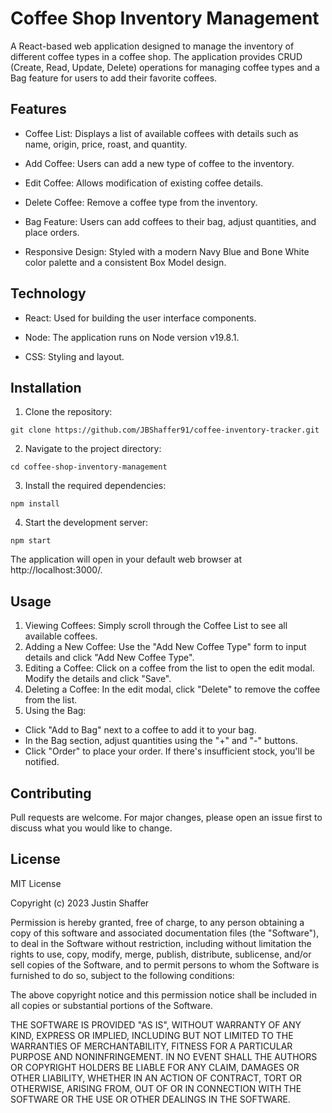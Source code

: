 # Coffee Shop Inventory Management

A React-based web application designed to manage the inventory of different coffee types in a coffee shop. The application provides CRUD (Create, Read, Update, Delete) operations for managing coffee types and a Bag feature for users to add their favorite coffees.

## Features

- Coffee List: Displays a list of available coffees with details such as name, origin, price, roast, and quantity.

- Add Coffee: Users can add a new type of coffee to the inventory.

- Edit Coffee: Allows modification of existing coffee details.

- Delete Coffee: Remove a coffee type from the inventory.

- Bag Feature: Users can add coffees to their bag, adjust quantities, and place orders.

- Responsive Design: Styled with a modern Navy Blue and Bone White color palette and a consistent Box Model design.

## Technology

- React: Used for building the user interface components.

- Node: The application runs on Node version v19.8.1.

- CSS: Styling and layout.

## Installation

1. Clone the repository:

```
git clone https://github.com/JBShaffer91/coffee-inventory-tracker.git
```

2. Navigate to the project directory:
```
cd coffee-shop-inventory-management
```

3. Install the required dependencies:
```
npm install
```
4. Start the development server:
```
npm start
```
The application will open in your default web browser at http://localhost:3000/.

## Usage
1. Viewing Coffees: Simply scroll through the Coffee List to see all available coffees.
2. Adding a New Coffee: Use the "Add New Coffee Type" form to input details and click "Add New Coffee Type".
3. Editing a Coffee: Click on a coffee from the list to open the edit modal. Modify the details and click "Save".
4. Deleting a Coffee: In the edit modal, click "Delete" to remove the coffee from the list.
5. Using the Bag:
- Click "Add to Bag" next to a coffee to add it to your bag.
- In the Bag section, adjust quantities using the "+" and "-" buttons.
- Click "Order" to place your order. If there's insufficient stock, you'll be notified.

## Contributing
Pull requests are welcome. For major changes, please open an issue first to discuss what you would like to change.

## License

MIT License

Copyright (c) 2023 Justin Shaffer

Permission is hereby granted, free of charge, to any person obtaining a copy
of this software and associated documentation files (the "Software"), to deal
in the Software without restriction, including without limitation the rights
to use, copy, modify, merge, publish, distribute, sublicense, and/or sell
copies of the Software, and to permit persons to whom the Software is
furnished to do so, subject to the following conditions:

The above copyright notice and this permission notice shall be included in all
copies or substantial portions of the Software.

THE SOFTWARE IS PROVIDED "AS IS", WITHOUT WARRANTY OF ANY KIND, EXPRESS OR
IMPLIED, INCLUDING BUT NOT LIMITED TO THE WARRANTIES OF MERCHANTABILITY,
FITNESS FOR A PARTICULAR PURPOSE AND NONINFRINGEMENT. IN NO EVENT SHALL THE
AUTHORS OR COPYRIGHT HOLDERS BE LIABLE FOR ANY CLAIM, DAMAGES OR OTHER
LIABILITY, WHETHER IN AN ACTION OF CONTRACT, TORT OR OTHERWISE, ARISING FROM,
OUT OF OR IN CONNECTION WITH THE SOFTWARE OR THE USE OR OTHER DEALINGS IN THE
SOFTWARE.